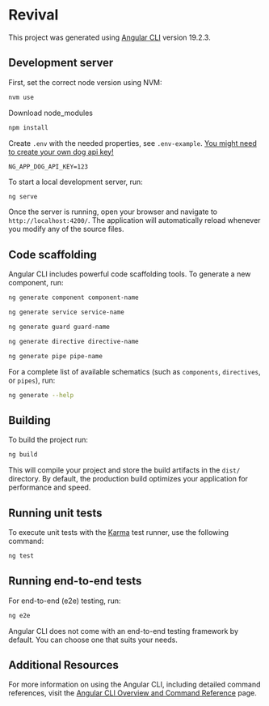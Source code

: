 # Revival

This project was generated using [Angular CLI](https://github.com/angular/angular-cli) version 19.2.3.

## Development server

First, set the correct node version using NVM:

```bash
nvm use
```

Download node_modules

```bash
npm install
```

Create `.env` with the needed properties, see `.env-example`. [You might need to create your own dog api key!](https://thedogapi.com/signup)

```.env
NG_APP_DOG_API_KEY=123
```


To start a local development server, run:

```bash
ng serve
```

Once the server is running, open your browser and navigate to `http://localhost:4200/`. The application will automatically reload whenever you modify any of the source files.

## Code scaffolding

Angular CLI includes powerful code scaffolding tools. To generate a new component, run:

```bash
ng generate component component-name
```

```bash
ng generate service service-name
```

```bash
ng generate guard guard-name
```

```bash
ng generate directive directive-name
```

```bash
ng generate pipe pipe-name
```

For a complete list of available schematics (such as `components`, `directives`, or `pipes`), run:

```bash
ng generate --help
```

## Building

To build the project run:

```bash
ng build
```

This will compile your project and store the build artifacts in the `dist/` directory. By default, the production build optimizes your application for performance and speed.

## Running unit tests

To execute unit tests with the [Karma](https://karma-runner.github.io) test runner, use the following command:

```bash
ng test
```

## Running end-to-end tests

For end-to-end (e2e) testing, run:

```bash
ng e2e
```

Angular CLI does not come with an end-to-end testing framework by default. You can choose one that suits your needs.

## Additional Resources

For more information on using the Angular CLI, including detailed command references, visit the [Angular CLI Overview and Command Reference](https://angular.dev/tools/cli) page.
